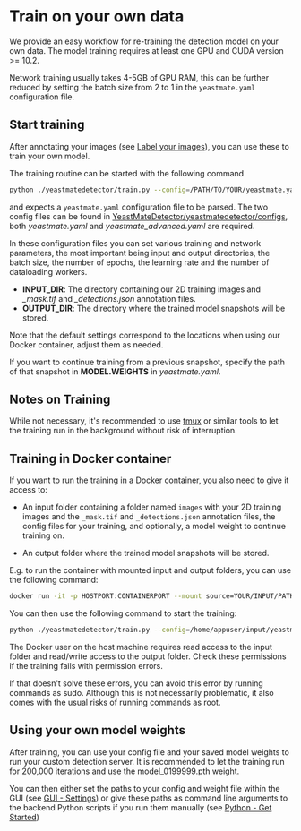 # Train on your own data

We provide an easy workflow for re-training the detection model on your own data. The model training requires at least one GPU and CUDA version >= 10.2.

Network training usually takes 4-5GB of GPU RAM, this can be further reduced by setting the batch size from 2 to 1 in the ```yeastmate.yaml``` configuration file.

## Start training

After annotating your images (see [Label your images](./label.md)), you can use these to train your own model. 

The training routine can be started with the following command

``` bash
python ./yeastmatedetector/train.py --config=/PATH/TO/YOUR/yeastmate.yaml
```

and expects a ```yeastmate.yaml``` configuration file to be parsed. The two config files can be found in [YeastMateDetector/yeastmatedetector/configs](https://github.com/hoerlteam/YeastMate/tree/main/yeastmatedetector/configs), both *yeastmate.yaml* and *yeastmate_advanced.yaml* are required.

In these configuration files you can set various training and network parameters, the most important being input and output directories, the batch size, the number of epochs, the learning rate and the number of dataloading workers.

* **INPUT_DIR**: The directory containing our 2D training images and *_mask.tif* and *_detections.json* annotation files.
* **OUTPUT_DIR**: The directory where the trained model snapshots will be stored.

Note that the default settings correspond to the locations when using our Docker container, adjust them as needed.

If you want to continue training from a previous snapshot, specify the path of that snapshot in **MODEL.WEIGHTS** in *yeastmate.yaml*.

## Notes on Training

While not necessary, it's recommended to use [tmux](https://github.com/tmux/tmux/wiki) or similar tools to let the training run in the background without risk of interruption. 

## Training in Docker container

If you want to run the training in a Docker container, you also need to give it access to:

* An input folder containing a folder named ```images``` with your 2D training images and the ```_mask.tif``` and ```_detections.json``` annotation files, the config files for your training, and optionally, a model weight to continue training on.

* An output folder where the trained model snapshots will be stored.

E.g. to run the container with mounted input and output folders, you can use the following command:

``` bash
docker run -it -p HOSTPORT:CONTAINERPORT --mount source=YOUR/INPUT/PATH,target=/home/appuser/input,type='bind' --mount source=YOUR/OUTPUT/PATH,target=/home/appuser/output,type='bind' --shm-size=32G --rm --gpus all davidbunk/yeastmate:latest
```

You can then use the following command to start the training:

``` bash
python ./yeastmatedetector/train.py --config=/home/appuser/input/yeastmate.yaml
```

The Docker user on the host machine requires read access to the input folder and read/write access to the output folder. Check these permissions if the training fails with permission errors. 

If that doesn't solve these errors, you can avoid this error by running commands as sudo. Although this is not necessarily problematic, it also comes with the usual risks of running commands as root.

## Using your own model weights

After training, you can use your config file and your saved model weights to run your custom detection server. It is recommended to let the training run for 200,000 iterations and use the model_0199999.pth weight.

You can then either set the paths to your config and weight file within the GUI (see [GUI - Settings](./settings.md)) or give these paths as command line arguments to the backend Python scripts if you run them manually (see [Python - Get Started](./python.md))